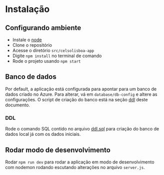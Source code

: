 # Instalação

## Configurando ambiente

- Instale o [node](https://nodejs.org/en/)
- Clone o repositório
- Acesse o diretório `src/celsolisboa-app`
- Digite `npm install` no terminal de comando
- Rode o projeto usando `npm start`

## Banco de dados

Por default, a aplicação está configurada para apontar para um banco de dados criado no Azure. Para alterar, vá em `database/db-config` e altere as configurações. O script de criação do banco está na seção [ddl](#ddl) deste documento.

### DDL <a name="ddl"></a>
Rode o comando SQL contido no arquivo [ddl.sql](https://github.com/gabrielcabralbfr/desafio-fullstack/tree/develop/src/celsolisboa-app/database/ddl.sql) para criação do banco de dados local já com os dados iniciais.


## Rodar modo de desenvolvimento

Rodar `npm run dev` para rodar a aplicação em modo de desenvolvimento com nodemon rodando escutando alterações no arquivo `server.js`.



